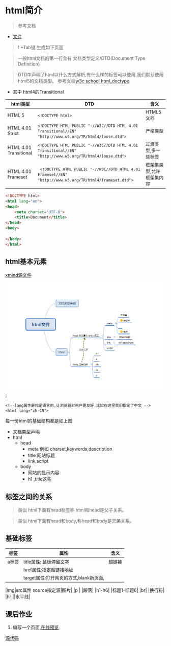 # html简介

> 参考文档
* [文件](http://www.runoob.com/html/html-images.html)

> ! +Tab键 生成如下页面


> 一般html文档的第一行会有   文档类型定义/DTD(Document Type Definition) 

> DTD中声明了html以什么方式解析,有什么样的标签可以使用,我们默认使用html5的文档类型。 参考文档[w3c school html_doctype](http://www.w3school.com.cn/tags/tag_doctype.asp)

* 其中 html4的Transitional

|html类型 |DTD|含义|
|---|---|---|
|HTML 5| `<!DOCTYPE html>`|HTML5文档|
|HTML 4.01 Strict|`<!DOCTYPE HTML PUBLIC "-//W3C//DTD HTML 4.01 Transitional//EN" "http://www.w3.org/TR/html4/loose.dtd">`|严格类型|
|HTML 4.01 Transitional | `<!DOCTYPE HTML PUBLIC "-//W3C//DTD HTML 4.01 Transitional//EN"  "http://www.w3.org/TR/html4/loose.dtd">`|过渡类型,多一些标签|
| HTML 4.01 Frameset |` <!DOCTYPE HTML PUBLIC "-//W3C//DTD HTML 4.01 Frameset//EN" "http://www.w3.org/TR/html4/frameset.dtd">` |框架集类型,允许框架集内容|




```html
<!DOCTYPE html>
<html lang="en">
<head>
    <meta charset="UTF-8">
    <title>Document</title>
</head>
<body>
    
</body>
</html>
```


## html基本元素
[xmind源文件](resources/html文件.xmind)

![](resources/html_basic.png);

```
<!--lang属性是指定语言的,让浏览器对用户更友好,比如在这里我们指定了中文 -->
<html lang="zh-CN">
```

每一份html的基础结构都是如上图

* 文档类型声明
* html 
    * head
        * meta 例如 charset,keywords,description
        * title 网站标题
        * link,script
    * body
        * 网站的显示内容 
        * h1 ,title这些



## 标签之间的关系
> 类似 html下面有head标签称 html和head是父子关系。

> 类似 html下面有head和body,称head和body是兄弟关系。


## 基础标签

|标签|属性| 含义|
|---|---|---|
|a标签|title属性: [鼠标停留文字](https://htmlpreview.github.io/?https://github.com/24wings/tutorial/blob/master/html/demos/demo1.html) |超链接|
||href属性:指定超链接地址|
||target属性:打开网页的方式,blank新页面,|

|img|src属性 source指定源|图片|
|p | |段落|
|h1-h6| |标题1-标题6|
|br| |换行符|
|hr ||水平线|





## 课后作业
1. 编写一个页面,[在线预览]()

[源代码](resources/html_summary_homework.html)

